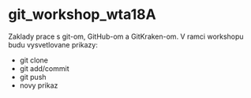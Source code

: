 # git_workshop_wta18A

Zaklady prace s git-om, GitHub-om a GitKraken-om. V ramci workshopu budu vysvetlovane prikazy:
* git clone
* git add/commit
* git push
* novy prikaz